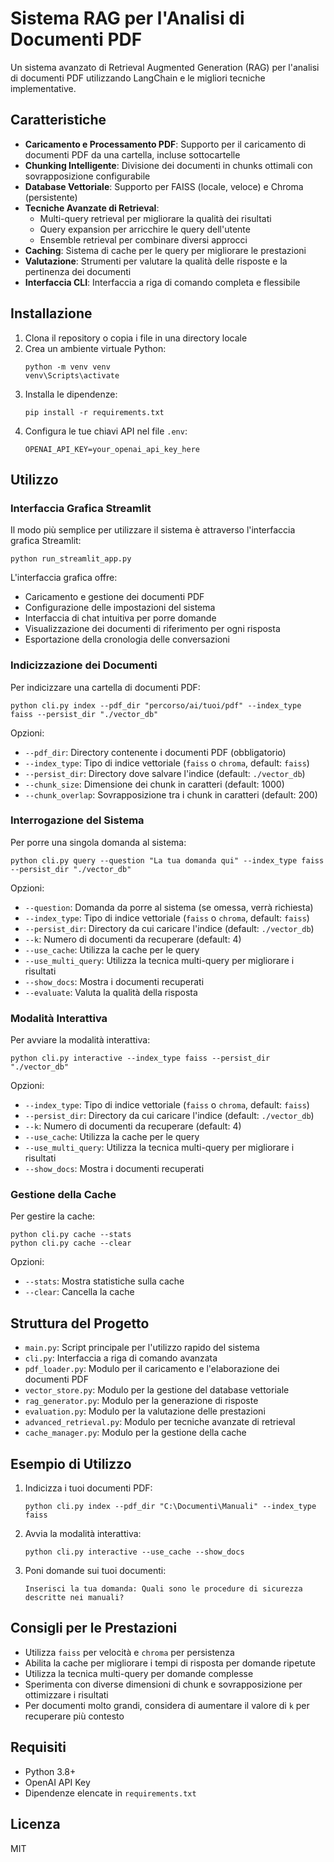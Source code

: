 # Sistema RAG per l'Analisi di Documenti PDF

Un sistema avanzato di Retrieval Augmented Generation (RAG) per l'analisi di documenti PDF utilizzando LangChain e le migliori tecniche implementative.

## Caratteristiche

- **Caricamento e Processamento PDF**: Supporto per il caricamento di documenti PDF da una cartella, incluse sottocartelle
- **Chunking Intelligente**: Divisione dei documenti in chunks ottimali con sovrapposizione configurabile
- **Database Vettoriale**: Supporto per FAISS (locale, veloce) e Chroma (persistente)
- **Tecniche Avanzate di Retrieval**:
  - Multi-query retrieval per migliorare la qualità dei risultati
  - Query expansion per arricchire le query dell'utente
  - Ensemble retrieval per combinare diversi approcci
- **Caching**: Sistema di cache per le query per migliorare le prestazioni
- **Valutazione**: Strumenti per valutare la qualità delle risposte e la pertinenza dei documenti
- **Interfaccia CLI**: Interfaccia a riga di comando completa e flessibile

## Installazione

1. Clona il repository o copia i file in una directory locale
2. Crea un ambiente virtuale Python:
   ```
   python -m venv venv
   venv\Scripts\activate
   ```
3. Installa le dipendenze:
   ```
   pip install -r requirements.txt
   ```
4. Configura le tue chiavi API nel file `.env`:
   ```
   OPENAI_API_KEY=your_openai_api_key_here
   ```

## Utilizzo

### Interfaccia Grafica Streamlit

Il modo più semplice per utilizzare il sistema è attraverso l'interfaccia grafica Streamlit:

```
python run_streamlit_app.py
```

L'interfaccia grafica offre:
- Caricamento e gestione dei documenti PDF
- Configurazione delle impostazioni del sistema
- Interfaccia di chat intuitiva per porre domande
- Visualizzazione dei documenti di riferimento per ogni risposta
- Esportazione della cronologia delle conversazioni

### Indicizzazione dei Documenti

Per indicizzare una cartella di documenti PDF:

```
python cli.py index --pdf_dir "percorso/ai/tuoi/pdf" --index_type faiss --persist_dir "./vector_db"
```

Opzioni:
- `--pdf_dir`: Directory contenente i documenti PDF (obbligatorio)
- `--index_type`: Tipo di indice vettoriale (`faiss` o `chroma`, default: `faiss`)
- `--persist_dir`: Directory dove salvare l'indice (default: `./vector_db`)
- `--chunk_size`: Dimensione dei chunk in caratteri (default: 1000)
- `--chunk_overlap`: Sovrapposizione tra i chunk in caratteri (default: 200)

### Interrogazione del Sistema

Per porre una singola domanda al sistema:

```
python cli.py query --question "La tua domanda qui" --index_type faiss --persist_dir "./vector_db"
```

Opzioni:
- `--question`: Domanda da porre al sistema (se omessa, verrà richiesta)
- `--index_type`: Tipo di indice vettoriale (`faiss` o `chroma`, default: `faiss`)
- `--persist_dir`: Directory da cui caricare l'indice (default: `./vector_db`)
- `--k`: Numero di documenti da recuperare (default: 4)
- `--use_cache`: Utilizza la cache per le query
- `--use_multi_query`: Utilizza la tecnica multi-query per migliorare i risultati
- `--show_docs`: Mostra i documenti recuperati
- `--evaluate`: Valuta la qualità della risposta

### Modalità Interattiva

Per avviare la modalità interattiva:

```
python cli.py interactive --index_type faiss --persist_dir "./vector_db"
```

Opzioni:
- `--index_type`: Tipo di indice vettoriale (`faiss` o `chroma`, default: `faiss`)
- `--persist_dir`: Directory da cui caricare l'indice (default: `./vector_db`)
- `--k`: Numero di documenti da recuperare (default: 4)
- `--use_cache`: Utilizza la cache per le query
- `--use_multi_query`: Utilizza la tecnica multi-query per migliorare i risultati
- `--show_docs`: Mostra i documenti recuperati

### Gestione della Cache

Per gestire la cache:

```
python cli.py cache --stats
python cli.py cache --clear
```

Opzioni:
- `--stats`: Mostra statistiche sulla cache
- `--clear`: Cancella la cache

## Struttura del Progetto

- `main.py`: Script principale per l'utilizzo rapido del sistema
- `cli.py`: Interfaccia a riga di comando avanzata
- `pdf_loader.py`: Modulo per il caricamento e l'elaborazione dei documenti PDF
- `vector_store.py`: Modulo per la gestione del database vettoriale
- `rag_generator.py`: Modulo per la generazione di risposte
- `evaluation.py`: Modulo per la valutazione delle prestazioni
- `advanced_retrieval.py`: Modulo per tecniche avanzate di retrieval
- `cache_manager.py`: Modulo per la gestione della cache

## Esempio di Utilizzo

1. Indicizza i tuoi documenti PDF:
   ```
   python cli.py index --pdf_dir "C:\Documenti\Manuali" --index_type faiss
   ```

2. Avvia la modalità interattiva:
   ```
   python cli.py interactive --use_cache --show_docs
   ```

3. Poni domande sui tuoi documenti:
   ```
   Inserisci la tua domanda: Quali sono le procedure di sicurezza descritte nei manuali?
   ```

## Consigli per le Prestazioni

- Utilizza `faiss` per velocità e `chroma` per persistenza
- Abilita la cache per migliorare i tempi di risposta per domande ripetute
- Utilizza la tecnica multi-query per domande complesse
- Sperimenta con diverse dimensioni di chunk e sovrapposizione per ottimizzare i risultati
- Per documenti molto grandi, considera di aumentare il valore di `k` per recuperare più contesto

## Requisiti

- Python 3.8+
- OpenAI API Key
- Dipendenze elencate in `requirements.txt`

## Licenza

MIT
